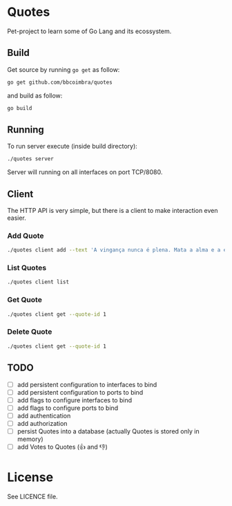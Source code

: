 Quotes
======

Pet-project to learn some of Go Lang and its ecossystem.

Build
-----

Get source by running `go get` as follow:

```bash
go get github.com/bbcoimbra/quotes
```

and build as follow:

```bash
go build
```

Running
-------

To run server execute (inside build directory):

```bash
./quotes server
```

Server will running on all interfaces on port TCP/8080.

Client
------

The HTTP API is very simple, but there is a client to make interaction even easier.

### Add Quote

```bash
./quotes client add --text 'A vingança nunca é plena. Mata a alma e a envenena.' --author 'Seu Madruga'
```

### List Quotes

```bash
./quotes client list
```

### Get Quote

```bash
./quotes client get --quote-id 1
```

### Delete Quote


```bash
./quotes client get --quote-id 1
```

TODO
----

* [ ] add persistent configuration to interfaces to bind
* [ ] add persistent configuration to ports to bind
* [ ] add flags to configure interfaces to bind
* [ ] add flags to configure ports to bind
* [ ] add authentication
* [ ] add authorization
* [ ] persist Quotes into a database (actually Quotes is stored only in memory)
* [ ] add Votes to Quotes (:+1: and :-1:)

License
=======

See LICENCE file.